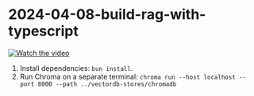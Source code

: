 # 2024-04-08-build-rag-with-typescript

[![Watch the video](https://img.youtube.com/vi/xxxxxx/maxresdefault.jpg)](https://youtu.be/xxxxxx)

1. Install dependencies: `bun install`.
2. Run Chroma on a separate terminal: `chroma run --host localhost --port 8000 --path ../vectordb-stores/chromadb`
 
